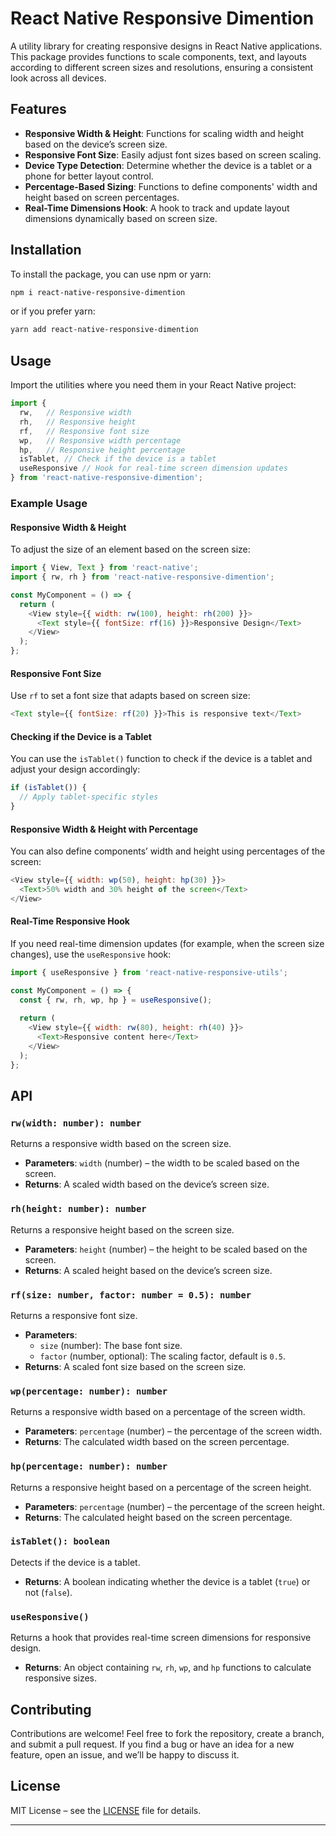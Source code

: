 

# React Native Responsive Dimention

A utility library for creating responsive designs in React Native applications. This package provides functions to scale components, text, and layouts according to different screen sizes and resolutions, ensuring a consistent look across all devices.

## Features

- **Responsive Width & Height**: Functions for scaling width and height based on the device’s screen size.
- **Responsive Font Size**: Easily adjust font sizes based on screen scaling.
- **Device Type Detection**: Determine whether the device is a tablet or a phone for better layout control.
- **Percentage-Based Sizing**: Functions to define components' width and height based on screen percentages.
- **Real-Time Dimensions Hook**: A hook to track and update layout dimensions dynamically based on screen size.

## Installation

To install the package, you can use npm or yarn:

```bash
npm i react-native-responsive-dimention
```

or if you prefer yarn:

```bash
yarn add react-native-responsive-dimention
```

## Usage

Import the utilities where you need them in your React Native project:

```javascript
import {
  rw,   // Responsive width
  rh,   // Responsive height
  rf,   // Responsive font size
  wp,   // Responsive width percentage
  hp,   // Responsive height percentage
  isTablet, // Check if the device is a tablet
  useResponsive // Hook for real-time screen dimension updates
} from 'react-native-responsive-dimention';
```

### Example Usage

#### Responsive Width & Height

To adjust the size of an element based on the screen size:

```javascript
import { View, Text } from 'react-native';
import { rw, rh } from 'react-native-responsive-dimention';

const MyComponent = () => {
  return (
    <View style={{ width: rw(100), height: rh(200) }}>
      <Text style={{ fontSize: rf(16) }}>Responsive Design</Text>
    </View>
  );
};
```

#### Responsive Font Size

Use `rf` to set a font size that adapts based on screen size:

```javascript
<Text style={{ fontSize: rf(20) }}>This is responsive text</Text>
```

#### Checking if the Device is a Tablet

You can use the `isTablet()` function to check if the device is a tablet and adjust your design accordingly:

```javascript
if (isTablet()) {
  // Apply tablet-specific styles
}
```

#### Responsive Width & Height with Percentage

You can also define components’ width and height using percentages of the screen:

```javascript
<View style={{ width: wp(50), height: hp(30) }}>
  <Text>50% width and 30% height of the screen</Text>
</View>
```

#### Real-Time Responsive Hook

If you need real-time dimension updates (for example, when the screen size changes), use the `useResponsive` hook:

```javascript
import { useResponsive } from 'react-native-responsive-utils';

const MyComponent = () => {
  const { rw, rh, wp, hp } = useResponsive();
  
  return (
    <View style={{ width: rw(80), height: rh(40) }}>
      <Text>Responsive content here</Text>
    </View>
  );
};
```

## API

### `rw(width: number): number`

Returns a responsive width based on the screen size.

- **Parameters**: `width` (number) – the width to be scaled based on the screen.
- **Returns**: A scaled width based on the device’s screen size.

### `rh(height: number): number`

Returns a responsive height based on the screen size.

- **Parameters**: `height` (number) – the height to be scaled based on the screen.
- **Returns**: A scaled height based on the device’s screen size.

### `rf(size: number, factor: number = 0.5): number`

Returns a responsive font size.

- **Parameters**:
  - `size` (number): The base font size.
  - `factor` (number, optional): The scaling factor, default is `0.5`.
- **Returns**: A scaled font size based on the screen size.

### `wp(percentage: number): number`

Returns a responsive width based on a percentage of the screen width.

- **Parameters**: `percentage` (number) – the percentage of the screen width.
- **Returns**: The calculated width based on the screen percentage.

### `hp(percentage: number): number`

Returns a responsive height based on a percentage of the screen height.

- **Parameters**: `percentage` (number) – the percentage of the screen height.
- **Returns**: The calculated height based on the screen percentage.

### `isTablet(): boolean`

Detects if the device is a tablet.

- **Returns**: A boolean indicating whether the device is a tablet (`true`) or not (`false`).

### `useResponsive()`

Returns a hook that provides real-time screen dimensions for responsive design.

- **Returns**: An object containing `rw`, `rh`, `wp`, and `hp` functions to calculate responsive sizes.

## Contributing

Contributions are welcome! Feel free to fork the repository, create a branch, and submit a pull request. If you find a bug or have an idea for a new feature, open an issue, and we’ll be happy to discuss it.

## License

MIT License – see the [LICENSE](LICENSE) file for details.

---

